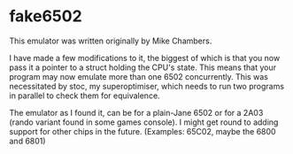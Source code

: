 # fake6502

This emulator was written originally by Mike Chambers.

I have made a few modifications to it, the biggest of which is that you now
pass it a pointer to a struct holding the CPU's state. This means that your
program may now emulate more than one 6502 concurrently. This was necessitated
by stoc, my superoptimiser, which needs to run two programs in parallel to
check them for equivalence.

The emulator as I found it, can be for a plain-Jane 6502 or for a 2A03 (rando
variant found in some games console). I might get round to adding support for
other chips in the future. (Examples: 65C02, maybe the 6800 and 6801)
